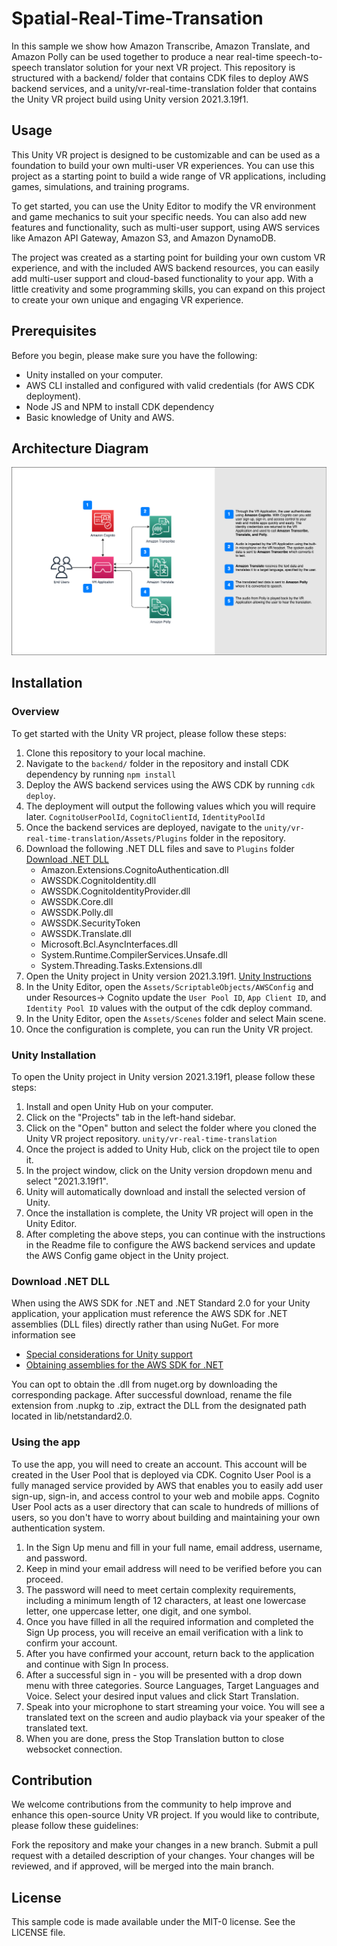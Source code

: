 # Spatial-Real-Time-Transation

In this sample we show how Amazon Transcribe, Amazon Translate, and Amazon Polly can be used together to produce a near real-time speech-to-speech translator solution for your next VR project. This repository is structured with a backend/ folder that contains CDK files to deploy AWS backend services, and a unity/vr-real-time-translation folder that contains the Unity VR project build using Unity version 2021.3.19f1. 

## Usage
This Unity VR project is designed to be customizable and can be used as a foundation to build your own multi-user VR experiences. You can use this project as a starting point to build a wide range of VR applications, including games, simulations, and training programs.

To get started, you can use the Unity Editor to modify the VR environment and game mechanics to suit your specific needs. You can also add new features and functionality, such as multi-user support, using AWS services like Amazon API Gateway, Amazon S3, and Amazon DynamoDB.

The project was created as a starting point for building your own custom VR experience, and with the included AWS backend resources, you can easily add multi-user support and cloud-based functionality to your app. With a little creativity and some programming skills, you can expand on this project to create your own unique and engaging VR experience.

## Prerequisites

Before you begin, please make sure you have the following:

- Unity installed on your computer.
- AWS CLI installed and configured with valid credentials (for AWS CDK deployment).
- Node JS and NPM to install CDK dependency
- Basic knowledge of Unity and AWS.

## Architecture Diagram
![Architectural Diagram](docs/architecture/architecture.png)

## Installation
### Overview
To get started with the Unity VR project, please follow these steps:

1. Clone this repository to your local machine.
2. Navigate to the `backend/` folder in the repository and install CDK dependency by running `npm install`
3. Deploy the AWS backend services using the AWS CDK by running `cdk deploy`.
4. The deployment will output the following values which you will require later. `CognitoUserPoolId`, `CognitoClientId`, `IdentityPoolId`
5. Once the backend services are deployed, navigate to the `unity/vr-real-time-translation/Assets/Plugins` folder in the repository.
6. Download the following .NET DLL files and save to `Plugins` folder [Download .NET DLL](###Download-.NET-DLL)
    - Amazon.Extensions.CognitoAuthentication.dll
    - AWSSDK.CognitoIdentity.dll
    - AWSSDK.CognitoIdentityProvider.dll
    - AWSSDK.Core.dll
    - AWSSDK.Polly.dll
    - AWSSDK.SecurityToken
    - AWSSDK.Translate.dll
    - Microsoft.Bcl.AsyncInterfaces.dll
    - System.Runtime.CompilerServices.Unsafe.dll
    - System.Threading.Tasks.Extensions.dll
7. Open the Unity project in Unity version 2021.3.19f1. [Unity Instructions](###Unity-Installation)
8. In the Unity Editor, open the `Assets/ScriptableObjects/AWSConfig` and under Resources-> Cognito update the `User Pool ID`, `App Client ID`, and `Identity Pool ID` values with the output of the cdk deploy command.
9. In the Unity Editor, open the `Assets/Scenes` folder and select Main scene. 
10. Once the configuration is complete, you can run the Unity VR project.

### Unity Installation
To open the Unity project in Unity version 2021.3.19f1, please follow these steps:

1. Install and open Unity Hub on your computer.
2. Click on the "Projects" tab in the left-hand sidebar.
3. Click on the "Open" button and select the folder where you cloned the Unity VR project repository. `unity/vr-real-time-translation`
4. Once the project is added to Unity Hub, click on the project tile to open it.
5. In the project window, click on the Unity version dropdown menu and select "2021.3.19f1".
6. Unity will automatically download and install the selected version of Unity.
7. Once the installation is complete, the Unity VR project will open in the Unity Editor.
8. After completing the above steps, you can continue with the instructions in the Readme file to configure the AWS backend services and update the AWS Config game object in the Unity project.

### Download .NET DLL
When using the AWS SDK for .NET and .NET Standard 2.0 for your Unity application, your application must reference the AWS SDK for .NET assemblies (DLL files) directly rather than using NuGet.
For more information see 
- [Special considerations for Unity support](https://docs.aws.amazon.com/sdk-for-net/v3/developer-guide/unity-special.html)
- [Obtaining assemblies for the AWS SDK for .NET](https://docs.aws.amazon.com/sdk-for-net/v3/developer-guide/net-dg-obtain-assemblies.html#download-zip-files)

You can opt to obtain the .dll from nuget.org by downloading the corresponding package. After successful download, rename the file extension from .nupkg to .zip, extract the DLL from the designated path located in lib/netstandard2.0.

### Using the app
To use the app, you will need to create an account. This account will be created in the User Pool that is deployed via CDK. Cognito User Pool is a fully managed service provided by AWS that enables you to easily add user sign-up, sign-in, and access control to your web and mobile apps. Cognito User Pool acts as a user directory that can scale to hundreds of millions of users, so you don't have to worry about building and maintaining your own authentication system.

1. In the Sign Up menu and fill in your full name, email address, username, and password.
2. Keep in mind your email address will need to be verified before you can proceed.
3. The password will need to meet certain complexity requirements, including a minimum length of 12 characters, at least one lowercase letter, one uppercase letter, one digit, and one symbol.
4. Once you have filled in all the required information and completed the Sign Up process, you will receive an email verification with a link to confirm your account. 
5. After you have confirmed your account, return back to the application and continue with Sign In process. 
6. After a successful sign in - you will be presented with a drop down menu with three categories. Source Languages, Target Languages and Voice. Select your desired input values and click Start Translation.
7. Speak into your microphone to start streaming your voice. You will see a translated text on the screen and audio playback via your speaker of the translated text. 
8. When you are done, press the Stop Translation button to close websocket connection. 

## Contribution
We welcome contributions from the community to help improve and enhance this open-source Unity VR project. If you would like to contribute, please follow these guidelines:

Fork the repository and make your changes in a new branch.
Submit a pull request with a detailed description of your changes.
Your changes will be reviewed, and if approved, will be merged into the main branch.

## License
This sample code is made available under the MIT-0 license. See the LICENSE file.
